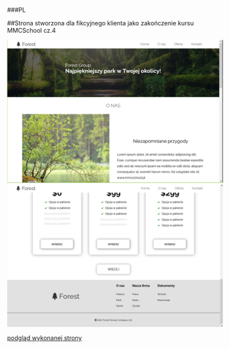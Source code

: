 ###PL

##Strona stworzona dla fikcyjnego klienta jako zakończenie kursu MMCSchool cz.4

![Screenshot](forestgroupScreenShot.png)
![Screenshot](forestgroupScreenShot2.png)



[podgląd wykonanej strony](https://nitpawel.github.io/forestgroup/strona/index.html) 